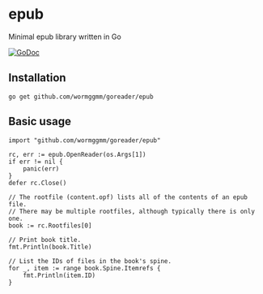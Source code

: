# epub

Minimal epub library written in Go

[![GoDoc](https://img.shields.io/badge/godoc-reference-blue.svg)](https://godoc.org/github.com/wormggmm/goreader/epub)

## Installation

``` shell
go get github.com/wormggmm/goreader/epub
```

## Basic usage

``` golang
import "github.com/wormggmm/goreader/epub"

rc, err := epub.OpenReader(os.Args[1])
if err != nil {
	panic(err)
}
defer rc.Close()

// The rootfile (content.opf) lists all of the contents of an epub file.
// There may be multiple rootfiles, although typically there is only one.
book := rc.Rootfiles[0]

// Print book title.
fmt.Println(book.Title)

// List the IDs of files in the book's spine.
for _, item := range book.Spine.Itemrefs {
	fmt.Println(item.ID)
}
```
